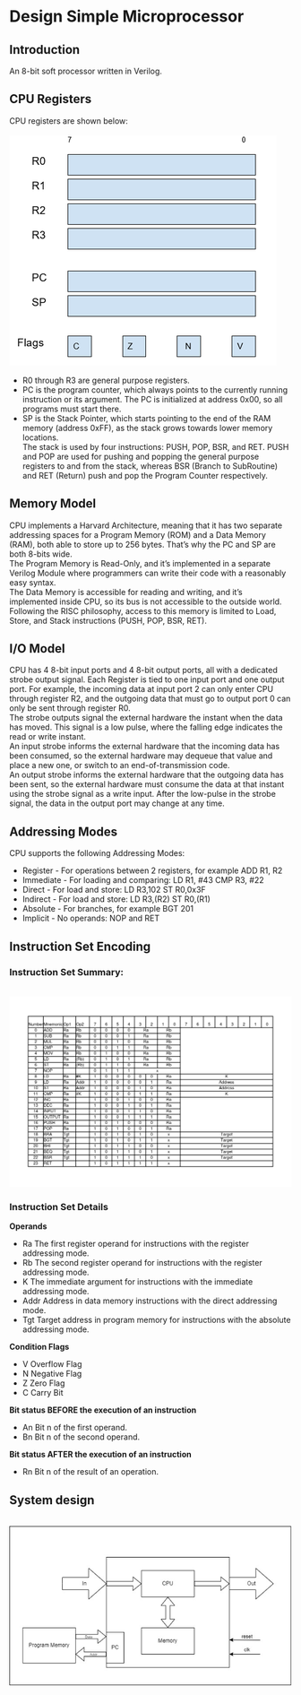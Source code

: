 # Design Simple Microprocessor
## Introduction
An 8-bit soft processor written in Verilog.
## CPU Registers
CPU registers are shown below:\
\
![alt text](image/Register.jpg)
- R0 through R3 are general purpose registers.
- PC is the program counter, which always points to the currently running instruction or its argument. The PC is initialized at address 0x00, so all programs must start there.
- SP is the Stack Pointer, which starts pointing to the end of the RAM memory (address 0xFF), as the stack grows towards lower memory locations.\
The stack is used by four instructions: PUSH, POP, BSR, and RET. 
PUSH and POP are used for pushing and popping the general purpose registers to and from the stack, whereas BSR (Branch to SubRoutine) and RET (Return) push and pop the Program Counter respectively.
## Memory Model
CPU implements a Harvard Architecture, meaning that it has two separate addressing spaces for a Program Memory (ROM) and a Data Memory (RAM), both able to store up to 256 bytes. That’s why the PC and SP are both 8-bits wide.\
The Program Memory is Read-Only, and it’s implemented in a separate Verilog Module where programmers can write their code with a reasonably easy syntax.\
The Data Memory is accessible for reading and writing, and it’s implemented inside CPU, so its bus is not accessible to the outside world. Following the RISC philosophy, access to this memory is limited to Load, Store, and Stack instructions (PUSH, POP, BSR, RET).
## I/O Model
CPU has 4 8-bit input ports and 4 8-bit output ports, all with a dedicated strobe output signal. Each Register is tied to one input port and one output port. For example, the incoming data at input port 2 can only enter CPU through register R2, and the outgoing data that must go to output port 0 can only be sent through register R0.\
The strobe outputs signal the external hardware the instant when the data has moved. This signal is a low pulse, where the falling edge indicates the read or write instant.\
An input strobe informs the external hardware that the incoming data has been consumed, so the external hardware may dequeue that value and place a new one, or switch to an end-of-transmission code.\
An output strobe informs the external hardware that the outgoing data has been sent, so the external hardware must consume the data at that instant using the strobe signal as a write input. After the low-pulse in the strobe signal, the data in the output port may change at any time. 
## Addressing Modes
CPU supports the following Addressing Modes:
- Register - For operations between 2 registers, for example ADD R1, R2
- Immediate - For loading and comparing: LD R1, #43   CMP R3, #22
- Direct  - For load and store: LD R3,102   ST R0,0x3F
- Indirect - For load and store: LD R3,(R2)   ST R0,(R1)
- Absolute - For branches, for example BGT 201
- Implicit - No operands: NOP and RET
## Instruction Set Encoding
### Instruction Set Summary:
\
![alt text](image/InstructionSetEncoding.jpg)
### Instruction Set Details
**Operands**
- Ra	The first register operand for instructions with the register addressing mode.
- Rb	The second register operand for instructions with the register addressing mode.
- K	The immediate argument for instructions with the immediate addressing mode.
- Addr	Address in data memory instructions with the direct addressing mode.
- Tgt	Target address in program memory for instructions with the absolute addressing mode.

**Condition Flags**
- V	Overflow Flag
- N	Negative Flag
- Z	Zero Flag
- C	Carry Bit

**Bit status BEFORE the execution of an instruction**
- An	Bit n of the first operand.
- Bn	Bit n of the second operand.

**Bit status AFTER the execution of an instruction**
- Rn	Bit n of the result of an operation.
## System design
\
![alt text](image/System.jpg)
